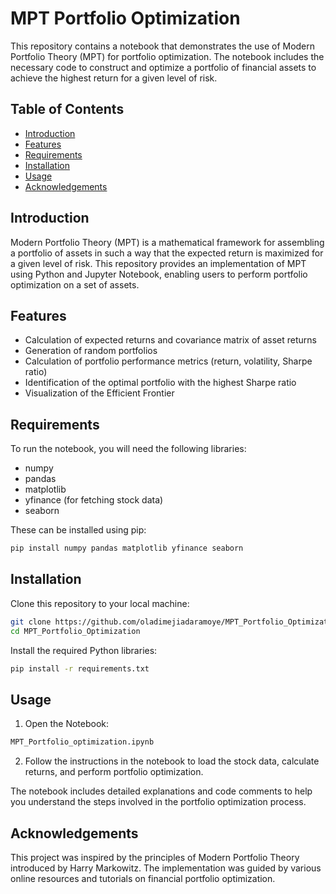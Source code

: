 # MPT Portfolio Optimization

This repository contains a notebook that demonstrates the use of Modern Portfolio Theory (MPT) for portfolio optimization. The notebook includes the necessary code to construct and optimize a portfolio of financial assets to achieve the highest return for a given level of risk.

## Table of Contents

- [Introduction](#introduction)
- [Features](#features)
- [Requirements](#requirements)
- [Installation](#installation)
- [Usage](#usage)
- [Acknowledgements](#acknowledgements)

## Introduction

Modern Portfolio Theory (MPT) is a mathematical framework for assembling a portfolio of assets in such a way that the expected return is maximized for a given level of risk. This repository provides an implementation of MPT using Python and Jupyter Notebook, enabling users to perform portfolio optimization on a set of assets.

## Features

- Calculation of expected returns and covariance matrix of asset returns
- Generation of random portfolios
- Calculation of portfolio performance metrics (return, volatility, Sharpe ratio)
- Identification of the optimal portfolio with the highest Sharpe ratio
- Visualization of the Efficient Frontier

## Requirements

To run the notebook, you will need the following libraries:

- numpy
- pandas
- matplotlib
- yfinance (for fetching stock data)
- seaborn

These can be installed using pip:

```bash
pip install numpy pandas matplotlib yfinance seaborn
```

## Installation

Clone this repository to your local machine:

```bash
git clone https://github.com/oladimejiadaramoye/MPT_Portfolio_Optimization.git
cd MPT_Portfolio_Optimization
```

Install the required Python libraries:

```bash
pip install -r requirements.txt
```

## Usage

1. Open the Notebook:

```bash
MPT_Portfolio_optimization.ipynb
```

2. Follow the instructions in the notebook to load the stock data, calculate returns, and perform portfolio optimization.

The notebook includes detailed explanations and code comments to help you understand the steps involved in the portfolio optimization process.

## Acknowledgements

This project was inspired by the principles of Modern Portfolio Theory introduced by Harry Markowitz. The implementation was guided by various online resources and tutorials on financial portfolio optimization.

